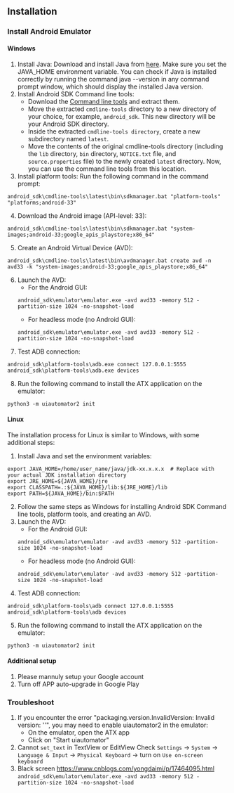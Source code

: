 ## Installation


### Install Android Emulator
#### Windows
1. Install Java: Download and install Java from [here](https://www.oracle.com/java/technologies/downloads/). Make sure you set the JAVA_HOME environment variable. You can check if Java is installed correctly by running the command java --version in any command prompt window, which should display the installed Java version.
2. Install Android SDK Command line tools:
   - Download the [Command line tools](https://developer.android.com/studio) and extract them.
   - Move the extracted `cmdline-tools` directory to a new directory of your choice, for example, `android_sdk`. This new directory will be your Android SDK directory.
   - Inside the extracted `cmdline-tools directory`, create a new subdirectory named `latest`.
   - Move the contents of the original cmdline-tools directory (including the `lib` directory, `bin` directory, `NOTICE.txt` file, and `source.properties` file) to the newly created `latest` directory. Now, you can use the command line tools from this location. 
3. Install platform tools: Run the following command in the command prompt:
```
android_sdk\cmdline-tools\latest\bin\sdkmanager.bat "platform-tools" "platforms;android-33"
```
4. Download the Android image (API-level: 33):
```
android_sdk\cmdline-tools\latest\bin\sdkmanager.bat "system-images;android-33;google_apis_playstore;x86_64"
```
5. Create an Android Virtual Device (AVD):
```
android_sdk\cmdline-tools\latest\bin\avdmanager.bat create avd -n avd33 -k "system-images;android-33;google_apis_playstore;x86_64"
```
6. Launch the AVD:
   - For the Android GUI:
    ```
    android_sdk\emulator\emulator.exe -avd avd33 -memory 512 -partition-size 1024 -no-snapshot-load
    ```
   - For headless mode (no Android GUI):
    ```
    android_sdk\emulator\emulator.exe -avd avd33 -memory 512 -partition-size 1024 -no-snapshot-load
    ```
7. Test ADB connection:
```
android_sdk\platform-tools\adb.exe connect 127.0.0.1:5555
android_sdk\platform-tools\adb.exe devices
```
8. Run the following command to install the ATX application on the emulator:
```
python3 -m uiautomator2 init
```

#### Linux
The installation process for Linux is similar to Windows, with some additional steps:

1. Install Java and set the environment variables:
```
export JAVA_HOME=/home/user_name/java/jdk-xx.x.x.x  # Replace with your actual JDK installation directory
export JRE_HOME=${JAVA_HOME}/jre
export CLASSPATH=.:${JAVA_HOME}/lib:${JRE_HOME}/lib
export PATH=${JAVA_HOME}/bin:$PATH
```
2. Follow the same steps as Windows for installing Android SDK Command line tools, platform tools, and creating an AVD.
3. Launch the AVD:
   - For the Android GUI:
    ```
    android_sdk\emulator\emulator -avd avd33 -memory 512 -partition-size 1024 -no-snapshot-load
    ```
   - For headless mode (no Android GUI):
    ```
    android_sdk\emulator\emulator -avd avd33 -memory 512 -partition-size 1024 -no-snapshot-load
    ```
4. Test ADB connection:
```
android_sdk\platform-tools\adb connect 127.0.0.1:5555
android_sdk\platform-tools\adb devices
```
5. Run the following command to install the ATX application on the emulator:
```
python3 -m uiautomator2 init
```

#### Additional setup
1. Please mannuly setup your Google account
2. Turn off APP auto-upgrade in Google Play



### Troubleshoot
1. If you encounter the error "packaging.version.InvalidVersion: Invalid version: ''", you may need to enable uiautomator2 in the emulator:
   - On the emulator, open the ATX app
   - Click on "Start uiautomator"
2. Cannot `set_text` in TextView or EditView
Check `Settings` -> `System` -> `Language & Input` -> `Physical Keyboard` -> turn on `Use on-screen keyboard`
3. Black screen
https://www.cnblogs.com/yongdaimi/p/17464095.html
`android_sdk\emulator\emulator.exe -avd avd33 -memory 512 -partition-size 1024 -no-snapshot-load`